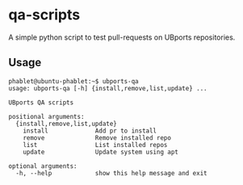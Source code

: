 # qa-scripts

A simple python script to test pull-requests on UBports repositories.

## Usage

```
phablet@ubuntu-phablet:~$ ubports-qa
usage: ubports-qa [-h] {install,remove,list,update} ...

UBports QA scripts

positional arguments:
  {install,remove,list,update}
    install             Add pr to install
    remove              Remove installed repo
    list                List installed repos
    update              Update system using apt

optional arguments:
  -h, --help            show this help message and exit
```
